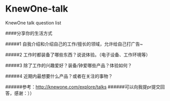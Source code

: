 KnewOne-talk
============

KnewOne talk question list
 
####分享你的生活方式

#####1 自我介绍和介绍自己的工作/擅长的领域，允许给自己打广告~

#####2 工作时都装备了哪些东西？说说体验。（电子设备、工作环境等）

#####3 除了工作的兴趣爱好？装备/钟爱哪些产品？体验如何？

#####4 近期内最想要什么产品？或者在关注的事物？

######参考：http://knewone.com/explore/talks
######可以向我提pr提交回答，感谢：））
